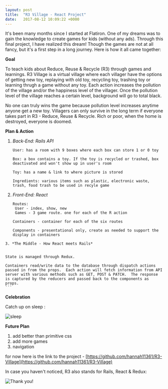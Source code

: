 ```yaml
---
layout: post
title:  "R3 Village - React Project"
date:   2017-08-12 10:09:22 +0000
---
```



It's been many months since I started at Flatiron.  One of my dreams was to gain the knowledge to create games for kids (without any ads). Through this final project, I have realized this dream! Though the games are not at all fancy, but it's a first step in a long journey.  Here is how it all came together:

**Goal**

To teach kids about Reduce, Reuse & Recycle (R3) through games and learnings.  R3 Village is a virtual village where each villager have the options of getting new toy, replaying with old toy, recycling toy, trashing toy or learning thrugh a game without any toy.   Each action increases the pollution of the village and/or the happiness level of the villager.  Once the pollution level of the village reaches a certain level, background will go to total black.

No one can truly wins the game because pollution level increases anytime anyone get a new toy. Villagers can only survive in the long term if everyone takes part in R3 - Reduce, Reuse & Recycle. Rich or poor, when the home is destroyed, everyone is doomed.

**Plan & Action**

1. *Back-End: Rails API*

    ```
    User: has a room with 9 boxes where each box can store 1 or 0 toy
    
    Box: a box contains a toy. If the toy is recycled or trashed, box deactivated and won't show up in user's room
    
    Toy: has a name & link to where picture is stored
    
    Ingredients: various items such as plastic, electronic waste, trash, food trash to be used in recyle game
    ```
		
2. *Front-End: React*

	```
    Routes: 
	 User - index, show, new
	 Games - 3 game route. one for each of the R action

    Containers - container for each of the six routes

    Components - presentational only, create as needed to support the display in containers
```	 
3. *The Middle - How React meets Rails*
     
```
    State is managed through Redux.
		 
    Containers read/write data to the database through dispatch actions passed in from the props.  Each action will fetch information from API server with various methods such as GET, POST & PATCH.  The response is captured by the reducers and passed back to the components as props.
    ```
		 
**Celebration**

Catch up on sleep : 

![sleep](https://media.giphy.com/media/l3M7smiKhkOcw/giphy.gif)

**Future Plan**

1. add better than primitive css
2. add more games
3. navigation

for now here is the link to the project - [https://github.com/hannah11361/R3-Village](https://github.com/hannah11361/R3-Village)

In case you haven't noticed, R3 also stands for Rails, React & Redux:

![Thank you!](https://media.giphy.com/media/3oEduJnper1UdNqreg/giphy.gif)
     


    

		
